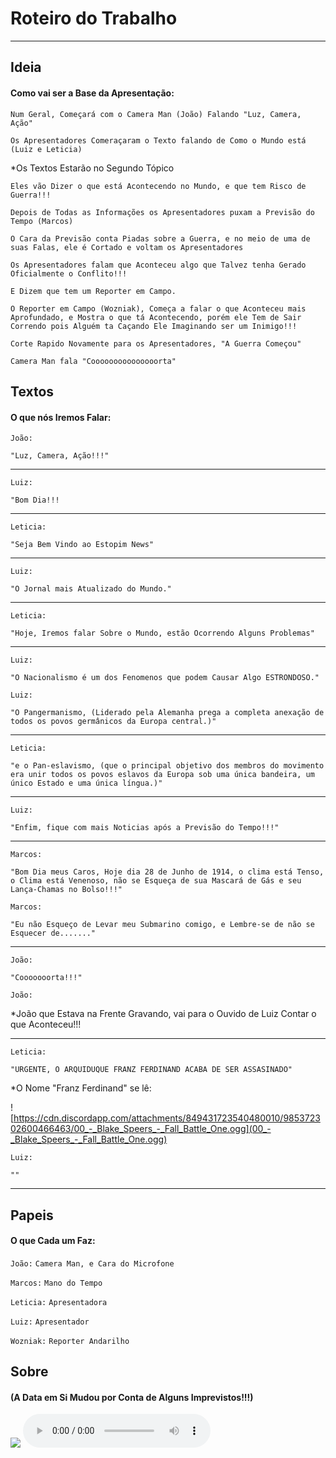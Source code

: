 # Roteiro do Trabalho

----------------------------------------------------

## Ideia

#### Como vai ser a Base da Apresentação:

`Num Geral, Começará com o Camera Man (João) Falando "Luz, Camera, Ação"`

`Os Apresentadores Comeraçaram o Texto falando de Como o Mundo está (Luiz e Leticia)`

*Os Textos Estarão no Segundo Tópico

`Eles vão Dizer o que está Acontecendo no Mundo, e que tem Risco de Guerra!!!`

`Depois de Todas as Informações os Apresentadores puxam a Previsão do Tempo (Marcos)`

`O Cara da Previsão conta Piadas sobre a Guerra, e no meio de uma de suas Falas, ele é Cortado e voltam os Apresentadores`

`Os Apresentadores falam que Aconteceu algo que Talvez tenha Gerado Oficialmente o Conflito!!!`

`E Dizem que tem um Reporter em Campo.`

`O Reporter em Campo (Wozniak), Começa a falar o que Aconteceu mais Aprofundado, e Mostra o que tá Acontecendo, porém ele Tem de Sair Correndo pois Alguém ta Caçando Ele Imaginando ser um Inimigo!!!`

`Corte Rapido Novamente para os Apresentadores, "A Guerra Começou"`

`Camera Man fala "Cooooooooooooooorta"`

## Textos

#### O que nós Iremos Falar:

`João:` 

 `"Luz, Camera, Ação!!!"`
 
 -----------------------------------------------
 
`Luiz:` 

 `"Bom Dia!!!`
 
 -----------------------------------------------
 
`Leticia:` 

 `"Seja Bem Vindo ao Estopim News"`
 
 -----------------------------------------------
 
`Luiz:` 

 `"O Jornal mais Atualizado do Mundo."`
 
 -----------------------------------------------
  
`Leticia:` 

 `"Hoje, Iremos falar Sobre o Mundo, estão Ocorrendo Alguns Problemas"`
 
 -----------------------------------------------
 
`Luiz:` 

 `"O Nacionalismo é um dos Fenomenos que podem Causar Algo ESTRONDOSO."`
 
`Luiz:` 

 `"O Pangermanismo, (Liderado pela Alemanha prega a completa anexação de todos os povos germânicos da Europa central.)"`
 
----------------------------------------------- 

`Leticia:` 

 `"e o Pan-eslavismo, (que o principal objetivo dos membros do movimento era unir todos os povos eslavos da Europa sob uma única bandeira, um único Estado e uma única língua.)"`

-----------------------------------------------

`Luiz:` 

 `"Enfim, fique com mais Noticias após a Previsão do Tempo!!!"`
 
-----------------------------------------------

`Marcos:` 

 `"Bom Dia meus Caros, Hoje dia 28 de Junho de 1914, o clima está Tenso, o Clima está Venenoso, não se Esqueça de sua Mascará de Gás e seu Lança-Chamas no Bolso!!!"`
 
`Marcos:` 

 `"Eu não Esqueço de Levar meu Submarino comigo, e Lembre-se de não se Esquecer de......."`
 
 -----------------------------------------------
 
`João:` 

 `"Cooooooorta!!!"`
 
`João:` 

 *João que Estava na Frente Gravando, vai para o Ouvido de Luiz Contar o que Aconteceu!!!
 
 -----------------------------------------------
 
`Leticia:` 

 `"URGENTE, O ARQUIDUQUE FRANZ FERDINAND ACABA DE SER ASSASINADO"`
 
 *O Nome "Franz Ferdinand" se lê:

![https://cdn.discordapp.com/attachments/849431723540480010/985372302600466463/00_-_Blake_Speers_-_Fall_Battle_One.ogg](00_-_Blake_Speers_-_Fall_Battle_One.ogg)
 
`Luiz:` 

 `""`
 
----------------------------------------------- 

## Papeis

#### O que Cada um Faz:

`João:` 
 `Camera Man, e Cara do Microfone`

`Marcos:` 
 `Mano do Tempo`

`Leticia:` 
 `Apresentadora`

`Luiz:` 
 `Apresentador`

`Wozniak:` 
 `Reporter Andarilho`


## Sobre

#### (A Data em Si Mudou por Conta de Alguns Imprevistos!!!)
<img src="https://media.discordapp.net/attachments/849431723540480010/987795846877835394/unknown.png?width=968&height=428">


<audio controls="controls">
  <source type="audio/mp3" src="filename.mp3"></source>
  <source type="audio/ogg" src="filename.ogg"></source>
  <p>Your browser does not support the audio element.</p>
</audio>

